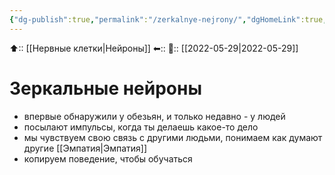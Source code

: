 ```yaml
---
{"dg-publish":true,"permalink":"/zerkalnye-nejrony/","dgHomeLink":true,"dgPassFrontmatter":false}
---
```



⬆:: [[Нервные клетки|Нейроны]]
⬅::
📅:: [[2022-05-29|2022-05-29]]

# Зеркальные нейроны
- впервые обнаружили у обезьян, и только недавно - у людей
- посылают импульсы, когда ты делаешь какое-то дело
- мы чувствуем свою связь с другими людьми, понимаем как думают другие [[Эмпатия|Эмпатия]]
- копируем поведение, чтобы обучаться